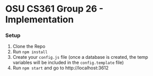 # OSU CS361 Group 26 - Implementation

### Setup
1. Clone the Repo
2. Run `npm install`
3. Create your `config.js` file (once a database is created, the temp variables will be included in the `config.template` file)
4. Run `npm start` and go to http://localhost:3612
